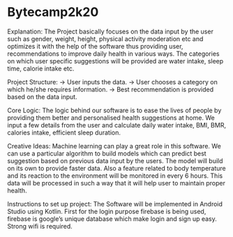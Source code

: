 # Bytecamp2k20
Explanation:
The Project basically focuses on the data input by the user such as gender, weight, height, physical activity moderation etc and optimizes it with the help of the software thus providing user, recommendations to improve daily health in various ways. The categories on which user specific suggestions will be provided are water intake, sleep time, calorie intake etc.

Project Structure:
-> User inputs the data.
-> User chooses a category on which he/she requires information.
-> Best recommendation is provided based on the data input.

Core Logic:
The logic behind our software is to ease the lives of people by providing them better and personalised health suggestions at home.
We input a few details from the user and calculate daily water intake, BMI, BMR, calories intake, efficient sleep duration.

Creative Ideas:
Machine learning can play a great role in this software. We can use a particular algorithm to build models which can predict best suggestion based on previous data input by the users. The model will build on its own to provide faster data.
Also a feature related to body temperature and its reaction to the environment will be monitored in every 6 hours. This data will be processed in such a way that it will help user to maintain proper health.

Instructions to set up project:
The Software will be implemented in Android Studio using Kotlin. 
First for the login purpose firebase is being used, firebase is google’s unique database which make login and sign up easy.
Strong wifi is required.

